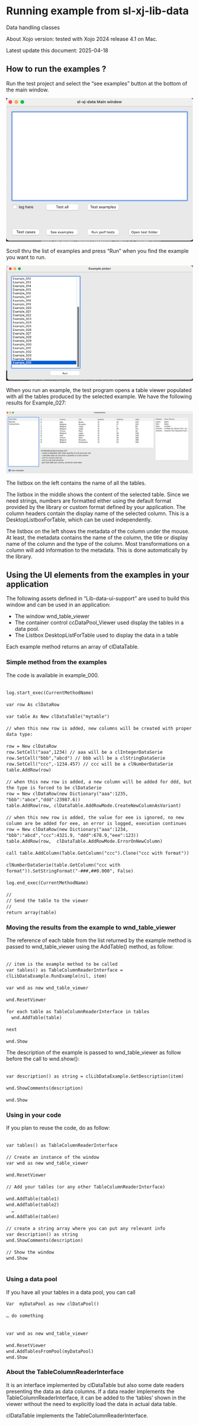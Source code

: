 # Running example from  sl-xj-lib-data

Data handling classes

About Xojo version: tested with Xojo 2024 release 4.1 on Mac.

Latest update this document: 2025-04-18


## How to run the examples ?

Run the test project and select the “see examples” button at the bottom of the main window.
 

![Alt text](assets/MainWindow.png?raw=true "")

Scroll thru the list of examples and press “Run” when you find the example you want to run.

![Alt text](assets/ExamplePicker.png?raw=true "")


When you run an example, the test program opens a table viewer populated with all the tables produced by the selected example. We have the following results for Example_027:

![Alt text](assets/Example_027.png?raw=true "")

The listbox on the left contains the name of all the tables.

The listbox in the middle shows the content of the selected table. Since we need strings, numbers are formatted either using the default format provided by the library or custom format defined by your application. The column headers contain the display name of the selected column. This is a DesktopListboxForTable, which can be used independently.

The listbox on the left shows the metadata of the column under the mouse. At least, the metadata contains the name of the column, the title or display name of the column and the type of the column. Most transformations on a column will add information to the metadata. This is done automatically by the library.


## Using the UI elements from the examples in your application

The following assets defined in “Lib-data-ui-support” are used to build this window and can be used in an application:

- The window wnd\_table\_viewer
- The container control ccDataPool_Viewer used display the tables in a data pool.
- The Listbox DesktopListForTable used to display the data in a table

Each example method returns an array of clDataTable.

### Simple method from the examples 

The code is available in example_000.

```xojo

log.start_exec(CurrentMethodName)

var row As clDataRow

var table As New clDataTable("mytable")

// when this new row is added, new columns will be created with proper data type:

row = New clDataRow
row.SetCell("aaa",1234) // aaa will be a clIntegerDataSerie
row.SetCell("bbb","abcd") // bbb will be a clStringDataSerie
row.SetCell("ccc",-1234.457) // ccc will be a clNumberDataSerie
table.AddRow(row)

// when this new row is added, a new column will be added for ddd, but the type is forced to be clDataSerie
row = New clDataRow(new Dictionary("aaa":1235, "bbb":"abce","ddd":23987.6))
table.AddRow(row, clDataTable.AddRowMode.CreateNewColumnAsVariant)

// when this new row is added, the value for eee is ignored, no new column are be added for eee, an error is logged, execution continues
row = New clDataRow(new Dictionary("aaa":1234, "bbb":"abcd","ccc":4321.9, "ddd":678.9,"eee":123))
table.AddRow(row,  clDataTable.AddRowMode.ErrorOnNewColumn)

call table.AddColumn(Table.GetColumn("ccc").Clone("ccc with format"))

clNumberDataSerie(table.GetColumn("ccc with format")).SetStringFormat("-###,##0.000", False) 

log.end_exec(CurrentMethodName)

//
// Send the table to the viewer
//
return array(table)

```

### Moving the results from the example to wnd\_table\_viewer

The reference of each table from the list returned by the example method is passed to  wnd\_table\_viewer using the AddTable() method, as follow:

```xojo

// item is the example method to be called
var tables() as TableColumnReaderInterface = clLibDataExample.RunExample(nil, item)

var wnd as new wnd_table_viewer

wnd.ResetViewer

for each table as TableColumnReaderInterface in tables
  wnd.AddTable(table)
  
next

wnd.Show

```
The description of the example is passed to  wnd\_table\_viewer as follow before the call to wnd.show():

```xojo

var description() as string = clLibDataExample.GetDescription(item)

wnd.ShowComments(description)

wnd.Show

```


### Using in your code

If you plan to reuse the code, do as follow:

```xojo

var tables() as TableColumnReaderInterface

// Create an instance of the window
var wnd as new wnd_table_viewer

wnd.ResetViewer

// Add your tables (or any other TableColumnReaderInterface)

wnd.AddTable(table1)
wnd.AddTable(table2)
  …
wnd.AddTable(tablen)

// create a string array where you can put any relevant info
var description() as string 
wnd.ShowComments(description)

// Show the window
wnd.Show


```
### Using a data pool

If you have all your tables in a data pool, you can call

```xojo
Var  myDataPool as new clDataPool()

… do something


var wnd as new wnd_table_viewer

wnd.ResetViewer
wnd.AddTablesFromPool(myDataPool)
wnd.Show

```



### About the TableColumnReaderInterface

It is an interface implemented by clDataTable but also some date readers presenting the data as data columns. If a data reader implements the TableColumnReaderInterface, it can be added to the ‘tables’ shown in the viewer without the need to explicitly load the data in actual data table. 

clDataTable implements the TableColumnReaderInterface.





